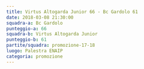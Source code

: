 ```yaml
---
title: Virtus Altogarda Junior 66 - Bc Gardolo 61
date: 2018-03-08 21:30:00
squadra-a: Bc Gardolo
punteggio-a: 66
squadra-b: Virtus Altogarda Junior
punteggio-b: 61
partite/squadra: promozione-17-18
luogo: Palestra ENAIP
categoria: promozione
---
```

